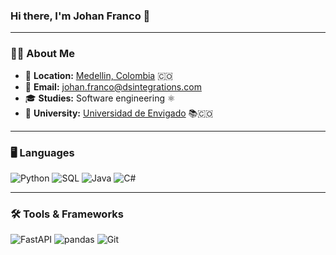 

### **Hi there, I'm Johan Franco 👋**

---

### 🧑‍💻 **About Me**

- 📍 **Location:** <a href="https://maps.app.goo.gl/uBzqRdFC9fjNBc7g6" target="_blank">Medellin, Colombia</a> 🇨🇴  
- 📧 **Email:** [johan.franco@dsintegrations.com]() 
- 🎓 **Studies:** Software engineering ⚛️
- 🏫 **University:** [Universidad de Envigado]() 📚🇨🇴 




---

### 🖥️ **Languages**
![Python](https://img.shields.io/badge/Python-3776AB?style=for-the-badge&logo=python&logoColor=white)
![SQL](https://img.shields.io/badge/SQL-316192?style=for-the-badge&logo=postgresql&logoColor=white)
![Java](https://img.shields.io/badge/Java-ED8B00?style=for-the-badge&logo=openjdk&logoColor=white)
![C#](https://img.shields.io/badge/C%23-239120?style=for-the-badge&logo=c-sharp&logoColor=white)

---

### 🛠️ **Tools & Frameworks**
![FastAPI](https://img.shields.io/badge/FastAPI-009688?style=for-the-badge&logo=fastapi&logoColor=white)
![pandas](https://img.shields.io/badge/pandas-150458?style=for-the-badge&logo=pandas&logoColor=white)
![Git](https://img.shields.io/badge/Git-F05032?style=for-the-badge&logo=git&logoColor=white)
